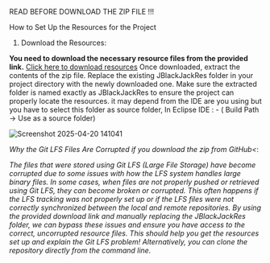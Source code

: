 READ BEFORE DOWNLOAD THE ZIP FILE !!!

How to Set Up the Resources for the Project

1) Download the Resources:

**You need to download the necessary resource files from the provided link.**
[Click here to download resources](https://mega.nz/folder/yIti3TBC#PUIxWpcMXWWx9MpWVMfXPQ)
Once downloaded, extract the contents of the zip file.
Replace the existing JBlackJackRes folder in your project directory with the newly downloaded one. Make sure the extracted folder is named exactly as JBlackJackRes to ensure the project can properly locate the resources.
it may depend from the IDE are you using but you have to select this folder as source folder, In Eclipse IDE : - ( Build Path -> Use as a source folder) 

![Screenshot 2025-04-20 141041](https://github.com/user-attachments/assets/19d99ef0-1d44-4352-bbbc-07eb4fc4b004)

*Why the Git LFS Files Are Corrupted if you download the zip from GitHub<*:

*The files that were stored using Git LFS (Large File Storage) have become corrupted due to some issues with how the LFS system handles large binary files.
In some cases, when files are not properly pushed or retrieved using Git LFS, they can become broken or corrupted. This often happens if the LFS tracking was not properly set up or if the LFS files were not correctly synchronized between the local and remote repositories.
By using the provided download link and manually replacing the JBlackJackRes folder, we can bypass these issues and ensure you have access to the correct, uncorrupted resource files.
This should help you get the resources set up and explain the Git LFS problem! Alternatively, you can clone the repository directly from the command line.*
